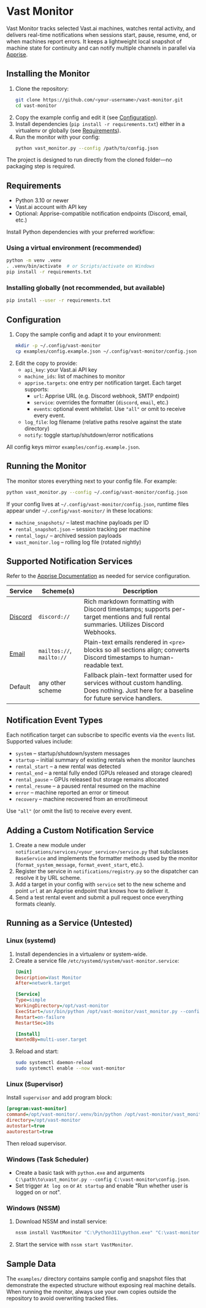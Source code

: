 # Vast Monitor

Vast Monitor tracks selected Vast.ai machines, watches rental activity, and delivers real-time notifications when sessions start, pause, resume, end, or when machines report errors. It keeps a lightweight local snapshot of machine state for continuity and can notify multiple channels in parallel via [Apprise](https://github.com/caronc/apprise).

## Installing the Monitor

1. Clone the repository:
   ```bash
   git clone https://github.com/<your-username>/vast-monitor.git
   cd vast-monitor
   ```
2. Copy the example config and edit it (see [Configuration](#configuration)).
3. Install dependencies (`pip install -r requirements.txt`) either in a virtualenv or globally (see [Requirements](#requirements)).
4. Run the monitor with your config:
   ```bash
   python vast_monitor.py --config /path/to/config.json
   ```

The project is designed to run directly from the cloned folder—no packaging step is required.

## Requirements

- Python 3.10 or newer
- Vast.ai account with API key
- Optional: Apprise-compatible notification endpoints (Discord, email, etc.)

Install Python dependencies with your preferred workflow:

### Using a virtual environment (recommended)
```bash
python -m venv .venv
. .venv/bin/activate  # or Scripts/activate on Windows
pip install -r requirements.txt
```

### Installing globally (not recommended, but available)
```bash
pip install --user -r requirements.txt
```

## Configuration

1. Copy the sample config and adapt it to your environment:
   ```bash
   mkdir -p ~/.config/vast-monitor
   cp examples/config.example.json ~/.config/vast-monitor/config.json
   ```
2. Edit the copy to provide:
   - `api_key`: your Vast.ai API key
   - `machine_ids`: list of machines to monitor
   - `apprise.targets`: one entry per notification target. Each target supports:
     - `url`: Apprise URL (e.g. Discord webhook, SMTP endpoint)
     - `service`: overrides the formatter (`discord`, `email`, etc.)
     - `events`: optional event whitelist. Use `"all"` or omit to receive every event.
   - `log_file`: log filename (relative paths resolve against the state directory)
   - `notify`: toggle startup/shutdown/error notifications

All config keys mirror `examples/config.example.json`.

## Running the Monitor

The monitor stores everything next to your config file. For example:

```bash
python vast_monitor.py --config ~/.config/vast-monitor/config.json
```

If your config lives at `~/.config/vast-monitor/config.json`, runtime files appear under `~/.config/vast-monitor/` in these locations:
- `machine_snapshots/` – latest machine payloads per ID
- `rental_snapshot.json` – session tracking per machine
- `rental_logs/` – archived session payloads
- `vast_monitor.log` – rolling log file (rotated nightly)

## Supported Notification Services

Refer to the [Apprise Documentation](https://github.com/caronc/apprise/wiki) as needed for service configuration.

| Service | Scheme(s) | Description |
| --- | --- | --- |
| [Discord](https://github.com/caronc/apprise/wiki/Notify_discord) | `discord://` | Rich markdown formatting with Discord timestamps; supports per-target mentions and full rental summaries. Utilizes Discord Webhooks. |
| [Email](https://github.com/caronc/apprise/wiki/Notify_email) | `mailtos://`, `mailto://` | Plain-text emails rendered in `<pre>` blocks so all sections align; converts Discord timestamps to human-readable text. |
| Default | any other scheme | Fallback plain-text formatter used for services without custom handling. Does nothing. Just here for a baseline for future service handlers. |

## Notification Event Types

Each notification target can subscribe to specific events via the `events` list. Supported values include:

- `system` – startup/shutdown/system messages
- `startup` – initial summary of existing rentals when the monitor launches
- `rental_start` – a new rental was detected
- `rental_end` – a rental fully ended (GPUs released and storage cleared)
- `rental_pause` – GPUs released but storage remains allocated
- `rental_resume` – a paused rental resumed on the machine
- `error` – machine reported an error or timeout
- `recovery` – machine recovered from an error/timeout

Use `"all"` (or omit the list) to receive every event.

## Adding a Custom Notification Service

1. Create a new module under `notifications/services/<your_service>/service.py` that subclasses `BaseService` and implements the formatter methods used by the monitor (`format_system_message`, `format_event_start`, etc.).
2. Register the service in `notifications/registry.py` so the dispatcher can resolve it by URL scheme.
3. Add a target in your config with `service` set to the new scheme and point `url` at an Apprise endpoint that knows how to deliver it.
4. Send a test rental event and submit a pull request once everything formats cleanly.

## Running as a Service (Untested)

### Linux (systemd)
1. Install dependencies in a virtualenv or system-wide.
2. Create a service file `/etc/systemd/system/vast-monitor.service`:
   ```ini
   [Unit]
   Description=Vast Monitor
   After=network.target

   [Service]
   Type=simple
   WorkingDirectory=/opt/vast-monitor
   ExecStart=/usr/bin/python /opt/vast-monitor/vast_monitor.py --config /etc/vast-monitor/config.json
   Restart=on-failure
   RestartSec=10s

   [Install]
   WantedBy=multi-user.target
   ```
3. Reload and start:
   ```bash
   sudo systemctl daemon-reload
   sudo systemctl enable --now vast-monitor
   ```

### Linux (Supervisor)
Install `supervisor` and add program block:
```ini
[program:vast-monitor]
command=/opt/vast-monitor/.venv/bin/python /opt/vast-monitor/vast_monitor.py --config /etc/vast-monitor/config.json
directory=/opt/vast-monitor
autostart=true
aautorestart=true
```
Then reload supervisor.

### Windows (Task Scheduler)
- Create a basic task with `python.exe` and arguments `C:\path\to\vast_monitor.py --config C:\vast-monitor\config.json`.
- Set trigger `At log on` or `At startup` and enable "Run whether user is logged on or not".

### Windows (NSSM)
1. Download NSSM and install service:
   ```powershell
   nssm install VastMonitor "C:\Python311\python.exe" "C:\vast-monitor\vast_monitor.py" --config "C:\vast-monitor\config.json"
   ```
2. Start the service with `nssm start VastMonitor`.

## Sample Data

The `examples/` directory contains sample config and snapshot files that demonstrate the expected structure without exposing real machine details. When running the monitor, always use your own copies outside the repository to avoid overwriting tracked files.